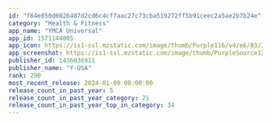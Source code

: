 ```yaml
---
id: "f64e850d6026407d2cd6c4cf7aac27c73cba519272ff5b91ceec2a5ae2b7b24e"
category: "Health & Fitness"
app_name: "YMCA Universal"
app_id: 1571144005
app_icon: https://is1-ssl.mzstatic.com/image/thumb/Purple116/v4/e6/83/30/e6833081-e936-b623-3fa8-b33444a24089/AppIcon-1x_U007emarketing-0-5-0-85-220.png/1024x1024bb.png
app_screenshot: https://is1-ssl.mzstatic.com/image/thumb/PurpleSource125/v4/f3/ac/05/f3ac05b9-6021-fed9-7061-50fe6b0cd3a2/d704bfa7-d00e-4741-9a5d-6c2f90eaa4df_Simulator_Screen_Shot_-_iPhone_11_Pro_Max_-_2021-06-16_at_18.40.38.png/1242x2688bb.png
publisher_id: 1436036911
publisher_name: "Y-USA"
rank: 290
most_recent_release: 2024-01-09 00:00:00
release_count_in_past_year: 5
release_count_in_past_year_category: 21
release_count_in_past_year_top_in_category: 34
---
```

